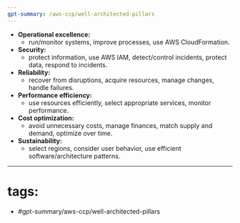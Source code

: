 ```yaml
---
gpt-summary: /aws-ccp/well-architected-pillars
---
```

- **Operational excellence:** 
	- run/monitor systems, improve processes, use AWS CloudFormation.
- **Security:** 
	- protect information, use AWS IAM, detect/control incidents, protect data, respond to incidents.
- **Reliability:** 
	- recover from disruptions, acquire resources, manage changes, handle failures.
- **Performance efficiency:** 
	- use resources efficiently, select appropriate services, monitor performance.
- **Cost optimization:** 
	- avoid unnecessary costs, manage finances, match supply and demand, optimize over time.
- **Sustainability:** 
	- select regions, consider user behavior, use efficient software/architecture patterns.
---
# tags:
- #gpt-summary/aws-ccp/well-architected-pillars 